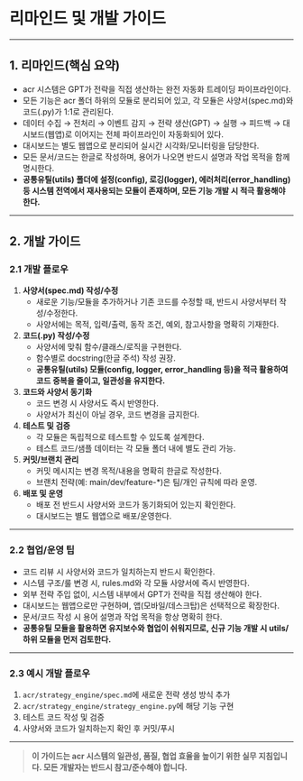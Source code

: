 # 리마인드 및 개발 가이드

---

## 1. 리마인드(핵심 요약)

- acr 시스템은 GPT가 전략을 직접 생산하는 완전 자동화 트레이딩 파이프라인이다.
- 모든 기능은 acr 폴더 하위의 모듈로 분리되어 있고, 각 모듈은 사양서(spec.md)와 코드(.py)가 1:1로 관리된다.
- 데이터 수집 → 전처리 → 이벤트 감지 → 전략 생산(GPT) → 실행 → 피드백 → 대시보드(웹앱)로 이어지는 전체 파이프라인이 자동화되어 있다.
- 대시보드는 별도 웹앱으로 분리되어 실시간 시각화/모니터링을 담당한다.
- 모든 문서/코드는 한글로 작성하며, 용어가 나오면 반드시 설명과 작업 목적을 함께 명시한다.
- **공통유틸(utils) 폴더에 설정(config), 로깅(logger), 에러처리(error_handling) 등 시스템 전역에서 재사용되는 모듈이 존재하며, 모든 기능 개발 시 적극 활용해야 한다.**

---

## 2. 개발 가이드

### 2.1 개발 플로우
1. **사양서(spec.md) 작성/수정**
   - 새로운 기능/모듈을 추가하거나 기존 코드를 수정할 때, 반드시 사양서부터 작성/수정한다.
   - 사양서에는 목적, 입력/출력, 동작 조건, 예외, 참고사항을 명확히 기재한다.
2. **코드(.py) 작성/수정**
   - 사양서에 맞춰 함수/클래스/로직을 구현한다.
   - 함수별로 docstring(한글 주석) 작성 권장.
   - **공통유틸(utils) 모듈(config, logger, error_handling 등)을 적극 활용하여 코드 중복을 줄이고, 일관성을 유지한다.**
3. **코드와 사양서 동기화**
   - 코드 변경 시 사양서도 즉시 반영한다.
   - 사양서가 최신이 아닐 경우, 코드 변경을 금지한다.
4. **테스트 및 검증**
   - 각 모듈은 독립적으로 테스트할 수 있도록 설계한다.
   - 테스트 코드/샘플 데이터는 각 모듈 폴더 내에 별도 관리 가능.
5. **커밋/브랜치 관리**
   - 커밋 메시지는 변경 목적/내용을 명확히 한글로 작성한다.
   - 브랜치 전략(예: main/dev/feature-*)은 팀/개인 규칙에 따라 운영.
6. **배포 및 운영**
   - 배포 전 반드시 사양서와 코드가 동기화되어 있는지 확인한다.
   - 대시보드는 별도 웹앱으로 배포/운영한다.

---

### 2.2 협업/운영 팁
- 코드 리뷰 시 사양서와 코드가 일치하는지 반드시 확인한다.
- 시스템 구조/룰 변경 시, rules.md와 각 모듈 사양서에 즉시 반영한다.
- 외부 전략 주입 없이, 시스템 내부에서 GPT가 전략을 직접 생산해야 한다.
- 대시보드는 웹앱으로만 구현하며, 앱(모바일/데스크탑)은 선택적으로 확장한다.
- 문서/코드 작성 시 용어 설명과 작업 목적을 항상 명확히 한다.
- **공통유틸 모듈을 활용하면 유지보수와 협업이 쉬워지므로, 신규 기능 개발 시 utils/ 하위 모듈을 먼저 검토한다.**

---

### 2.3 예시 개발 플로우

1. `acr/strategy_engine/spec.md`에 새로운 전략 생성 방식 추가
2. `acr/strategy_engine/strategy_engine.py`에 해당 기능 구현
3. 테스트 코드 작성 및 검증
4. 사양서와 코드가 일치하는지 확인 후 커밋/푸시

---

> **이 가이드는 acr 시스템의 일관성, 품질, 협업 효율을 높이기 위한 실무 지침입니다. 모든 개발자는 반드시 참고/준수해야 합니다.** 